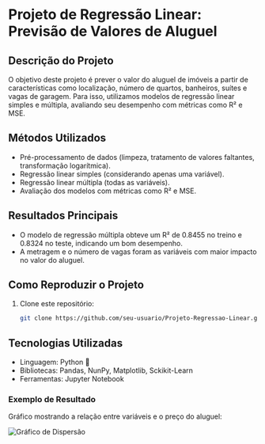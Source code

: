 # Projeto de Regressão Linear: Previsão de Valores de Aluguel

## Descrição do Projeto
O objetivo deste projeto é prever o valor do aluguel de imóveis a partir de características como localização, número de quartos, banheiros, suítes e vagas de garagem. Para isso, utilizamos modelos de regressão linear simples e múltipla, avaliando seu desempenho com métricas como R² e MSE.

## Métodos Utilizados
- Pré-processamento de dados (limpeza, tratamento de valores faltantes, transformação logarítmica).
- Regressão linear simples (considerando apenas uma variável).
- Regressão linear múltipla (todas as variáveis).
- Avaliação dos modelos com métricas como R² e MSE.

## Resultados Principais
- O modelo de regressão múltipla obteve um R² de 0.8455 no treino e 0.8324 no teste, indicando um bom desempenho.
- A metragem e o número de vagas foram as variáveis com maior impacto no valor do aluguel.

## Como Reproduzir o Projeto
1. Clone este repositório:
   ```bash
   git clone https://github.com/seu-usuario/Projeto-Regressao-Linear.git

## Tecnologias Utilizadas
- Linguagem: Python  🐍
- Bibliotecas: Pandas, NunPy, Matplotlib, Sckikit-Learn
- Ferramentas: Jupyter Notebook

### Exemplo de Resultado  
Gráfico mostrando a relação entre variáveis e o preço do aluguel:  

![Gráfico de Dispersão](caminho/para/o/grafico.png)

